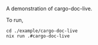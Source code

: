 A demonstration of cargo-doc-live.

To run,

```
cd ./example/cargo-doc-live
nix run .#cargo-doc-live
```
